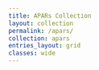 ```yaml
---
title: APARs Collection
layout: collection
permalink: /apars/
collection: apars
entries_layout: grid
classes: wide
---
```


